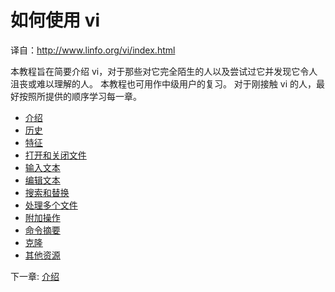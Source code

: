 # 如何使用 vi

译自：http://www.linfo.org/vi/index.html

本教程旨在简要介绍 vi，对于那些对它完全陌生的人以及尝试过它并发现它令人沮丧或难以理解的人。 本教程也可用作中级用户的复习。 对于刚接触 vi 的人，最好按照所提供的顺序学习每一章。

- [介绍](introduction.html)
- [历史](history.html)
- [特征](features.html)
- [打开和关闭文件](open.html)
- [输入文本](enter.html)
- [编辑文本](edit.html)
- [搜索和替换](search.html)
- [处理多个文件](multiple.html)
- [附加操作](additional.html)
- [命令摘要](summary.html)
- [克隆](clones.html)
- [其他资源](resources.html)

下一章: [介绍](introduction.html)

